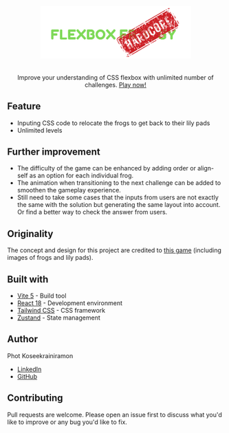 # <p align="center"><a href="https://photkosee.github.io/flexboxfroggy-hardcore/"><img width="350" src="./public/logo.png"></a></p>

<p align="center">Improve your understanding of CSS flexbox with unlimited number of challenges. <a href="https://photkosee.github.io/flexboxfroggy-hardcore/">Play now!</a></p>

## Feature
- Inputing CSS code to relocate the frogs to get back to their lily pads
- Unlimited levels

## Further improvement
- The difficulty of the game can be enhanced by adding order or align-self as an option for each individual frog.
- The animation when transitioning to the next challenge can be added to smoothen the gameplay experience.
- Still need to take some cases that the inputs from users are not exactly the same with the solution but generating the same layout into account. Or find a better way to check the answer from users.

## Originality
The concept and design for this project are credited to [this game](https://flexboxfroggy.com/) (including images of frogs and lily pads).

## Built with

- [Vite 5](https://vitejs.dev/) - Build tool
- [React 18](https://react.dev/) - Development environment
- [Tailwind CSS](https://tailwindcss.com/) - CSS framework
- [Zustand](https://zustand-demo.pmnd.rs/) - State management

## Author
Phot Koseekrainiramon
- [LinkedIn](https://www.linkedin.com/in/phot-kosee/)
- [GitHub](https://github.com/photkosee)

## Contributing

Pull requests are welcome. Please open an issue first to discuss what you'd like to improve or any bug you'd like to fix.
